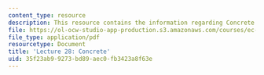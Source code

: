 ```yaml
---
content_type: resource
description: This resource contains the information regarding Concrete.
file: https://ol-ocw-studio-app-production.s3.amazonaws.com/courses/ec-701j-d-lab-i-development-fall-2009/35f23ab99273bd89aec0fb3423a8f63e_MITEC_701JF09_lec28_nb.pdf
file_type: application/pdf
resourcetype: Document
title: 'Lecture 28: Concrete'
uid: 35f23ab9-9273-bd89-aec0-fb3423a8f63e
---
```

